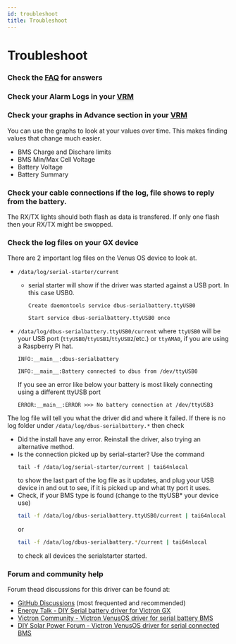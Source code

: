 ```yaml
---
id: troubleshoot
title: Troubleshoot
---
```


# Troubleshoot
### Check the [FAQ](https://github.com/Louisvdw/dbus-serialbattery/wiki/FAQ) for answers
### Check your Alarm Logs in your [VRM](https://vrm.victronenergy.com/)
### Check your graphs in Advance section in your [VRM](https://vrm.victronenergy.com/)
You can use the graphs to look at your values over time. This makes finding values that change much easier.
* BMS Charge and Dischare limits
* BMS Min/Max Cell Voltage
* Battery Voltage
* Battery Summary
### Check your cable connections if the log, file shows to reply from the battery.
The RX/TX lights should both flash as data is transfered. If only one flash then your RX/TX might be swopped.
### Check the log files on your GX device
There are 2 important log files on the Venus OS device to look at.
* `/data/log/serial-starter/current`
  - serial starter will show if the driver was started against a USB port. In this case USB0.
    ```
    Create daemontools service dbus-serialbattery.ttyUSB0

    Start service dbus-serialbattery.ttyUSB0 once
    ```

* `/data/log/dbus-serialbattery.ttyUSB0/current` where `ttyUSB0` will be your USB port (`ttyUSB0`/`ttyUSB1`/`ttyUSB2`/etc.) or `ttyAMA0`, if you are using a Raspberry Pi hat.
    ```
    INFO:__main__:dbus-serialbattery

    INFO:__main__:Battery connected to dbus from /dev/ttyUSB0
    ```

    If you see an error like below your battery is most likely connecting using a different ttyUSB port
    ```
    ERROR:__main__:ERROR >>> No battery connection at /dev/ttyUSB3
    ```

The log file will tell you what the driver did and where it failed.
If there is no log folder under `/data/log/dbus-serialbattery.*` then check
   - Did the install have any error. Reinstall the driver, also trying an alternative method.
   - Is the connection picked up by serial-starter? Use the command
     ```
     tail -f /data/log/serial-starter/current | tai64nlocal
     ```
     to show the last part of the log file as it updates, and plug your USB device in and out to see, if it is picked up and what tty port it uses.
   - Check, if your BMS type is found (change to the ttyUSB* your device use)
     ```bash
     tail -f /data/log/dbus-serialbattery.ttyUSB0/current | tai64nlocal
     ```
     or
     ```bash
     tail -f /data/log/dbus-serialbattery.*/current | tai64nlocal
     ```
     to check all devices the serialstarter started.


### Forum and community help

Forum thead discussions for this driver can be found at:

* [GitHub Discussions](https://github.com/Louisvdw/dbus-serialbattery/discussions) (most frequented and recommended)
* [Energy Talk - DIY Serial battery driver for Victron GX](https://energytalk.co.za/t/diy-serial-battery-driver-for-victron-gx/80)
* [Victron Community - Victron VenusOS driver for serial battery BMS](https://community.victronenergy.com/questions/76159/victron-venusos-driver-for-serial-connected-bms-av.html)
* [DIY Solar Power Forum - Victron VenusOS driver for serial connected BMS](https://diysolarforum.com/threads/victron-venusos-driver-for-serial-connected-bms-available-ltt-power-jbd-battery-overkill-solar-smart-bms.17847/)
